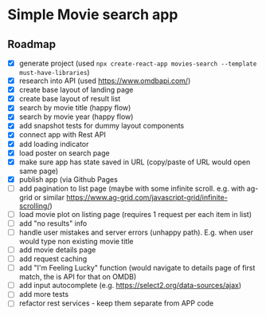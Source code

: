 # Simple Movie search app

## Roadmap

- [x] generate project (used `npx create-react-app movies-search --template must-have-libraries`)
- [x] research into API (used https://www.omdbapi.com/)
- [x] create base layout of landing page
- [x] create base layout of result list
- [x] search by movie title (happy flow)
- [x] search by movie year (happy flow)
- [x] add snapshot tests for dummy layout components
- [x] connect app with Rest API
- [x] add loading indicator
- [x] load poster on search page
- [x] make sure app has state saved in URL (copy/paste of URL would open same page)
- [x] publish app (via Github Pages
- [ ] add pagination to list page (maybe with some infinite scroll. e.g. with ag-grid or similar https://www.ag-grid.com/javascript-grid/infinite-scrolling/)
- [ ] load movie plot on listing page (requires 1 request per each item in list)
- [ ] add "no results" info
- [ ] handle user mistakes and server errors (unhappy path). E.g. when user would type non existing movie title
- [ ] add movie details page
- [ ] add request caching
- [ ] add "I'm Feeling Lucky" function (would navigate to details page of first match, the is API for that on OMDB)
- [ ] add input autocomplete (e.g. https://select2.org/data-sources/ajax)
- [ ] add more tests
- [ ] refactor rest services - keep them separate from APP code
